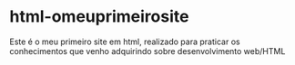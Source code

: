 # html-omeuprimeirosite
Este é o meu primeiro site em html, realizado para praticar os conhecimentos que venho adquirindo sobre desenvolvimento web/HTML
